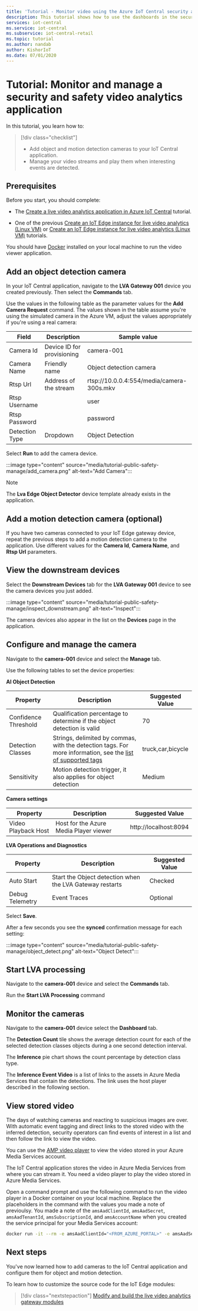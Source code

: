 ```yaml
---
title: 'Tutorial - Monitor video using the Azure IoT Central security and safety video analytics application template'
description: This tutorial shows how to use the dashboards in the security and safety video analytics application template to manage your cameras and monitor the video.
services: iot-central
ms.service: iot-central
ms.subservice: iot-central-retail
ms.topic: tutorial
ms.author: nandab
author: KishorIoT
ms.date: 07/01/2020
---
```

# Tutorial: Monitor and manage a security and safety video analytics application

<!-- TODO - make sure to summarize the key learning steps of this tutorial -->

In this tutorial, you learn how to:
> [!div class="checklist"]
> * Add object and motion detection cameras to your IoT Central application.
> * Manage your video streams and play them when interesting events are detected.

## Prerequisites

Before you start, you should complete:

* The [Create a live video analytics application in Azure IoT Central](./tutorial-public-safety-create-app.md) tutorial.

* One of the previous [Create an IoT Edge instance for live video analytics (Linux VM)](tutorial-public-safety-iot-edge-vm.md) or [Create an IoT Edge instance for live video analytics (Linux VM)](tutorial-public-safety-iot-edge-nuc.md) tutorials.

You should have [Docker](https://www.docker.com/products/docker-desktop) installed on your local machine to run the video viewer application.

## Add an object detection camera

In your IoT Central application, navigate to the **LVA Gateway 001** device you created previously. Then select the **Commands** tab.

Use the values in the following table as the parameter values for the **Add Camera Request** command. The values shown in the table assume you're using the simulated camera in the Azure VM, adjust the values appropriately if you're using a real camera:

| Field| Description| Sample value|
|---------|---------|---------|
| Camera Id      | Device ID for provisioning | camera-001 |
| Camera Name    | Friendly name           | Object detection camera |
| Rtsp Url       | Address of the stream   | rtsp://10.0.0.4:554/media/camera-300s.mkv|
| Rtsp Username  |                         | user    |
| Rtsp Password  |                         | password    |
| Detection Type | Dropdown                | Object Detection       |

Select **Run** to add the camera device.

:::image type="content" source="media/tutorial-public-safety-manage/add_camera.png" alt-text="Add Camera":::

> [!NOTE]
> The **Lva Edge Object Detector** device template already exists in the application.

## Add a motion detection camera (optional)

If you have two cameras connected to your IoT Edge gateway device, repeat the previous steps to add a motion detection camera to the application. Use different values for the **Camera Id**, **Camera Name**, and **Rtsp Url** parameters.

## View the downstream devices

Select the **Downstream Devices** tab for the **LVA Gateway 001** device to see the camera devices you just added.

:::image type="content" source="media/tutorial-public-safety-manage/inspect_downstream.png" alt-text="Inspect":::

The camera devices also appear in the list on the **Devices** page in the application.

## Configure and manage the camera

Navigate to the **camera-001** device and select the **Manage** tab.

Use the following tables to set the device properties:

**AI Object Detection**

| Property | Description | Suggested Value |
|-|-|-|
| Confidence Threshold | Qualification percentage to determine if the object detection is valid | 70 |
| Detection Classes | Strings, delimited by commas, with the detection tags. For more information, see the [list of supported tags](https://github.com/Azure/live-video-analytics/blob/master/utilities/video-analysis/yolov3-onnx/tags.txt) | truck,car,bicycle |
| Sensitivity | Motion detection trigger, it also applies for object detection | Medium |

**Camera settings**

| Property | Description | Suggested Value |
|-|-|-|
| Video Playback Host | Host for the Azure Media Player viewer | http://localhost:8094 |

**LVA Operations and Diagnostics**

| Property | Description | Suggested Value |
|-|-|-|
| Auto Start | Start the Object detection when the LVA Gateway restarts | Checked |
| Debug Telemetry | Event Traces | Optional |

Select **Save**.

After a few seconds you see the **synced** confirmation message for each setting:

:::image type="content" source="media/tutorial-public-safety-manage/object_detect.png" alt-text="Object Detect":::

## Start LVA processing

Navigate to the **camera-001** device and select the **Commands** tab.

Run the **Start LVA Processing** command

## Monitor the cameras

Navigate to the **camera-001** device select the **Dashboard** tab.

The **Detection Count** tile shows the average detection count for each of the selected detection classes objects during a one second detection interval.

The **Inference** pie chart shows the count percentage by detection class type.

The **Inference Event Video** is a list of links to the assets in Azure Media Services that contain the detections. The link uses the host player described in the following section.

## View stored video

The days of watching cameras and reacting to suspicious images are over. With automatic event tagging and direct links to the stored video with the inferred detection, security operators can find events of interest in a list and then follow the link to view the video.

<!-- TODO: fix the link to the video player repo -->
You can use the [AMP video player](https://github.com/sseiber/amp-player) to view the video stored in your Azure Media Services account.

The IoT Central application stores the video in Azure Media Services from where you can stream it. You need a video player to play the video stored in Azure Media Services.

<!-- Can't it just run at a command prompt? Otherwise we need to add VS Code as a prereq -->

Open a command prompt and use the following command to run the video player in a Docker container on your local machine. Replace the placeholders in the command with the values you made a note of previoulsy. You made a note of the `amsAadClientId`, `amsAadSecret`, `amsAadTenantId`, `amsSubscriptionId`, and `amsAccountName` when you created the service principal for your Media Services account:

<!--You have to log into docker if this is not a public repo-->

<!-- Do we need instructions to start the streaming endpoint? It was stopped in my environment... -->

```bash
docker run -it --rm -e amsAadClientId="<FROM_AZURE_PORTAL>" -e amsAadSecret="<FROM_AZURE_PORTAL>" -e amsAadTenantId="<FROM_AZURE_PORTAL>" -e amsArmAadAudience="https://management.core.windows.net" -e amsArmEndpoint="https://management.azure.com" -e amsAadEndpoint="https://login.microsoftonline.com" -e amsSubscriptionId="<FROM_AZURE_PORTAL>" -e amsResourceGroup="lva-rg" -e amsAccountName="<FROM_AZURE_PORTAL>" -p 8094:8094 meshams.azurecr.io/scotts/amp-viewer:1.0.8-amd64
```

<!-- We need to fix repo reference to a public endpoint-->

## Next steps

You've now learned how to add cameras to the IoT Central application and configure them for object and motion detection.

To learn how to customize the source code for the IoT Edge modules:

> [!div class="nextstepaction"]
> [Modify and build the live video analytics gateway modules](./tutorial-public-safety-build-module.md)
